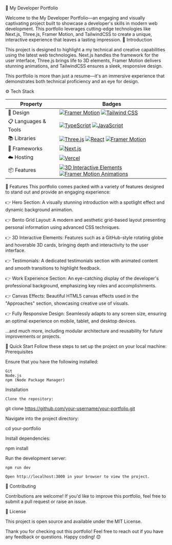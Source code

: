 🌟 My Developer Portfolio

Welcome to the My Developer Portfolio—an engaging and visually captivating project built to showcase a developer's skills in modern web development.
This portfolio leverages cutting-edge technologies like Next.js, Three.js, Framer Motion, and TailwindCSS to create a unique, interactive experience that leaves a lasting impression.
🤖 Introduction

This project is designed to highlight a my technical and creative capabilities using the latest web technologies.
 Next.js handles the framework for the user interface, Three.js brings life to 3D elements, Framer Motion delivers stunning animations, and TailwindCSS ensures a sleek, responsive design.

This portfolio is more than just a resume—it's an immersive experience that demonstrates both technical proficiency and an eye for design.

⚙️ Tech Stack
<table>
    <thead>
        <tr>
            <th>Property</th>
            <th>Badges</th>
        </tr>
    </thead>
    <tbody>
        <tr>
            <td>🎨 Design</td>
            <td>
                <a href="https://www.framer.com/motion/"><img src="https://img.shields.io/badge/Framer%20Motion-%23EF4B4A.svg?style=for-the-badge&logo=framer&logoColor=white" alt="Framer Motion"></a>
                <a href="https://tailwindcss.com/"><img src="https://img.shields.io/badge/Tailwind%20CSS-%2338B2AC.svg?style=for-the-badge&logo=tailwind-css&logoColor=white" alt="Tailwind CSS"></a>
            </td>
        </tr>
        <tr>
            <td>📋 Languages & Tools</td>
            <td>
                <a href="https://www.typescriptlang.org/"><img src="https://img.shields.io/badge/TypeScript-%23007ACC.svg?style=for-the-badge&logo=typescript&logoColor=white" alt="TypeScript"></a>
                <a href="https://developer.mozilla.org/en-US/docs/Web/JavaScript"><img src="https://img.shields.io/badge/JavaScript-%23F7DF1E.svg?style=for-the-badge&logo=javascript&logoColor=black" alt="JavaScript"></a>
            </td>
        </tr>
        <tr>
            <td>📚 Libraries</td>
            <td>
                <a href="https://threejs.org/"><img src="https://img.shields.io/badge/Three.js-%23000000.svg?style=for-the-badge&logo=three.js&logoColor=white" alt="Three.js"></a>
                <a href="https://reactjs.org/"><img src="https://img.shields.io/badge/React-%2320232A.svg?style=for-the-badge&logo=react&logoColor=%2361DAFB" alt="React"></a>
                <a href="https://framer.com/motion/"><img src="https://img.shields.io/badge/Framer%20Motion-%23EF4B4A.svg?style=for-the-badge&logo=framer&logoColor=white" alt="Framer Motion"></a>
            </td>
        </tr>
        <tr>
            <td>🚀 Frameworks</td>
            <td>
                <a href="https://nextjs.org/"><img src="https://img.shields.io/badge/Next.js-%23000000.svg?style=for-the-badge&logo=next.js&logoColor=white" alt="Next.js"></a>
            </td>
        </tr>
        <tr>
            <td>☁️ Hosting</td>
            <td>
                <a href="https://vercel.com/"><img src="https://img.shields.io/badge/Vercel-%23000000.svg?style=for-the-badge&logo=vercel&logoColor=white" alt="Vercel"></a>
            </td>
        </tr>
        <tr>
            <td>📦 Features</td>
            <td>
                <a href="https://threejs.org/"><img src="https://img.shields.io/badge/3D%20Interactive%20Elements-%23000000.svg?style=for-the-badge&logo=three.js&logoColor=white" alt="3D Interactive Elements"></a>
                <a href="https://framer.com/motion/"><img src="https://img.shields.io/badge/Animations-%23EF4B4A.svg?style=for-the-badge&logo=framer&logoColor=white" alt="Framer Motion Animations"></a>
            </td>
        </tr>
    </tbody>
</table>

🔋 Features
This portfolio comes packed with a variety of features designed to stand out and provide an engaging experience:

👉 Hero Section:
A visually stunning introduction with a spotlight effect and dynamic background animation.

👉 Bento Grid Layout:
A modern and aesthetic grid-based layout presenting personal information using advanced CSS techniques.

👉 3D Interactive Elements:
Features such as a GitHub-style rotating globe and hoverable 3D cards, bringing depth and interactivity to the user interface.

👉 Testimonials:
A dedicated testimonials section with animated content and smooth transitions to highlight feedback.

👉 Work Experience Section:
An eye-catching display of the developer's professional background, emphasizing key roles and accomplishments.

👉 Canvas Effects:
Beautiful HTML5 canvas effects used in the "Approaches" section, showcasing creative use of visuals.

👉 Fully Responsive Design:
Seamlessly adapts to any screen size, ensuring an optimal experience on mobile, tablet, and desktop devices.

...and much more, including modular architecture and reusability for future improvements or projects.

🚀 Quick Start
Follow these steps to set up the project on your local machine:
Prerequisites

Ensure that you have the following installed:

    Git 
    Node.js 
    npm (Node Package Manager) 

Installation

    Clone the repository:

git clone https://github.com/your-username/your-portfolio.git

Navigate into the project directory:

cd your-portfolio

Install dependencies:

npm install

Run the development server:

    npm run dev

    Open http://localhost:3000 in your browser to view the project.

🌟 Contributing

Contributions are welcome! If you'd like to improve this portfolio, feel free to submit a pull request or raise an issue.

📜 License

This project is open source and available under the MIT License.

Thank you for checking out this portfolio! Feel free to reach out if you have any feedback or questions. Happy coding! 😊
